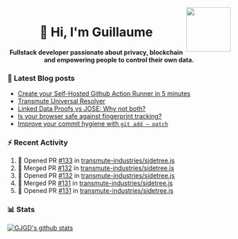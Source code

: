 <img align='right' src='https://user-images.githubusercontent.com/5713670/87202985-820dcb80-c2b6-11ea-9f56-7ec461c497c3.gif' width='100"'>

<h1 align="center">👋 Hi, I'm Guillaume</h1>
<h4 align="center">Fullstack developer passionate about privacy, blockchain and empowering people to control their own data.

### 📝 Latest Blog posts

<!-- BLOG-POST-LIST:START -->
- [Create your Self-Hosted Github Action Runner in 5 minutes](https://medium.com/@gjgd/create-your-self-hosted-github-action-runner-in-5-minutes-a9eff615edc4?source=rss-35e0d58bf235------2)
- [Transmute Universal Resolver](https://medium.com/transmute-techtalk/transmute-universal-resolver-b6c8509858f?source=rss-35e0d58bf235------2)
- [Linked Data Proofs vs JOSE: Why not both?](https://medium.com/transmute-techtalk/linked-data-proofs-vs-jose-why-not-both-1594393418cc?source=rss-35e0d58bf235------2)
- [Is your browser safe against fingerprint tracking?](https://medium.com/@gjgd/is-your-browser-safe-against-fingerprint-tracking-6126952b805b?source=rss-35e0d58bf235------2)
- [Improve your commit hygiene with `git add — patch`](https://medium.com/transmute-techtalk/improve-your-commit-hygiene-with-git-add-patch-3b7dd9c117c4?source=rss-35e0d58bf235------2)
<!-- BLOG-POST-LIST:END -->

### :zap: Recent Activity

<!--START_SECTION:activity-->
1. 💪 Opened PR [#133](https://github.com/transmute-industries/sidetree.js/pull/133) in [transmute-industries/sidetree.js](https://github.com/transmute-industries/sidetree.js)
2. 🎉 Merged PR [#132](https://github.com/transmute-industries/sidetree.js/pull/132) in [transmute-industries/sidetree.js](https://github.com/transmute-industries/sidetree.js)
3. 💪 Opened PR [#132](https://github.com/transmute-industries/sidetree.js/pull/132) in [transmute-industries/sidetree.js](https://github.com/transmute-industries/sidetree.js)
4. 🎉 Merged PR [#131](https://github.com/transmute-industries/sidetree.js/pull/131) in [transmute-industries/sidetree.js](https://github.com/transmute-industries/sidetree.js)
5. 💪 Opened PR [#131](https://github.com/transmute-industries/sidetree.js/pull/131) in [transmute-industries/sidetree.js](https://github.com/transmute-industries/sidetree.js)
<!--END_SECTION:activity-->

### 📊 Stats

[![GJGD's github stats](https://github-readme-stats.vercel.app/api?username=gjgd&count_private=true&show_icons=true&custom_title=My%20Github%20Stats)](https://github.com/anuraghazra/github-readme-stats)
